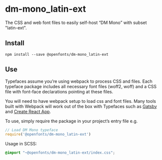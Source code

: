 
# dm-mono_latin-ext

The CSS and web font files to easily self-host “DM Mono” with subset "latin-ext".

## Install

`npm install --save @openfonts/dm-mono_latin-ext`

## Use

Typefaces assume you’re using webpack to process CSS and files. Each typeface
package includes all necessary font files (woff2, woff) and a CSS file with
font-face declarations pointing at these files.

You will need to have webpack setup to load css and font files. Many tools built
with Webpack will work out of the box with Typefaces such as [Gatsby](https://github.com/gatsbyjs/gatsby)
and [Create React App](https://github.com/facebookincubator/create-react-app).

To use, simply require the package in your project’s entry file e.g.

```javascript
// Load DM Mono typeface
require('@openfonts/dm-mono_latin-ext')
```

Usage in SCSS:
```scss
@import "~@openfonts/dm-mono_latin-ext/index.css";
```
